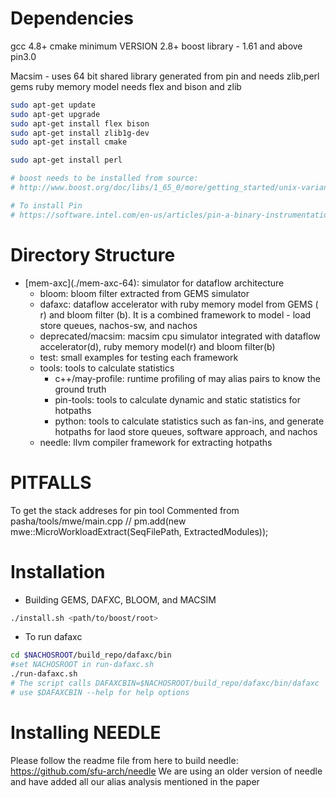 # Dependencies
gcc 4.8+ 
cmake minimum VERSION 2.8+
boost library - 1.61 and above
pin3.0 

Macsim - uses 64 bit shared library generated from pin and needs zlib,perl
gems ruby memory model needs flex and bison and zlib

``` bash
sudo apt-get update 
sudo apt-get upgrade 
sudo apt-get install flex bison
sudo apt-get install zlib1g-dev
sudo apt-get install cmake

sudo apt-get install perl

# boost needs to be installed from source: 
# http://www.boost.org/doc/libs/1_65_0/more/getting_started/unix-variants.html

# To install Pin
# https://software.intel.com/en-us/articles/pin-a-binary-instrumentation-tool-downloads


```




# Directory Structure
* \[mem-axc\](./mem-axc-64): simulator for dataflow architecture
     * bloom: bloom filter extracted from GEMS simulator
     * dafaxc: dataflow accelerator with ruby memory model from GEMS ( r) and bloom filter (b). It is a combined framework to model - load store queues, nachos-sw, and nachos
     * deprecated/macsim: macsim cpu simulator integrated with dataflow accelerator(d), ruby memory model(r) and bloom filter(b)
     * test: small examples for testing each framework
     * tools: tools to calculate statistics
       * c++/may-profile: runtime profiling of may alias pairs to know the ground truth
       * pin-tools: tools to calculate dynamic and static statistics for hotpaths
       * python: tools to calculate statistics such as fan-ins, and generate hotpaths for laod store queues, software approach, and nachos
     * needle:  llvm compiler framework for extracting hotpaths







# PITFALLS

To get the stack addreses for pin tool
Commented from pasha/tools/mwe/main.cpp
// pm.add(new mwe::MicroWorkloadExtract(SeqFilePath, ExtractedModules));




# Installation

* Building GEMS, DAFXC, BLOOM, and MACSIM 

```bash
./install.sh <path/to/boost/root>
```
* To run dafaxc
```bash
cd $NACHOSROOT/build_repo/dafaxc/bin
#set NACHOSROOT in run-dafaxc.sh
./run-dafaxc.sh
# The script calls DAFAXCBIN=$NACHOSROOT/build_repo/dafaxc/bin/dafaxc
# use $DAFAXCBIN --help for help options
```


# Installing NEEDLE
 Please follow the readme file from here to build needle:
 https://github.com/sfu-arch/needle
 We are using an older version of needle and have added all our alias analysis mentioned in the paper




